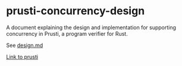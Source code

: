 # prusti-concurrency-design
A document explaining the design and implementation for supporting concurrency in Prusti, a program verifier for Rust.

See [design.md](design.md)

[Link to prusti](https://github.com/viperproject/prusti-dev)
